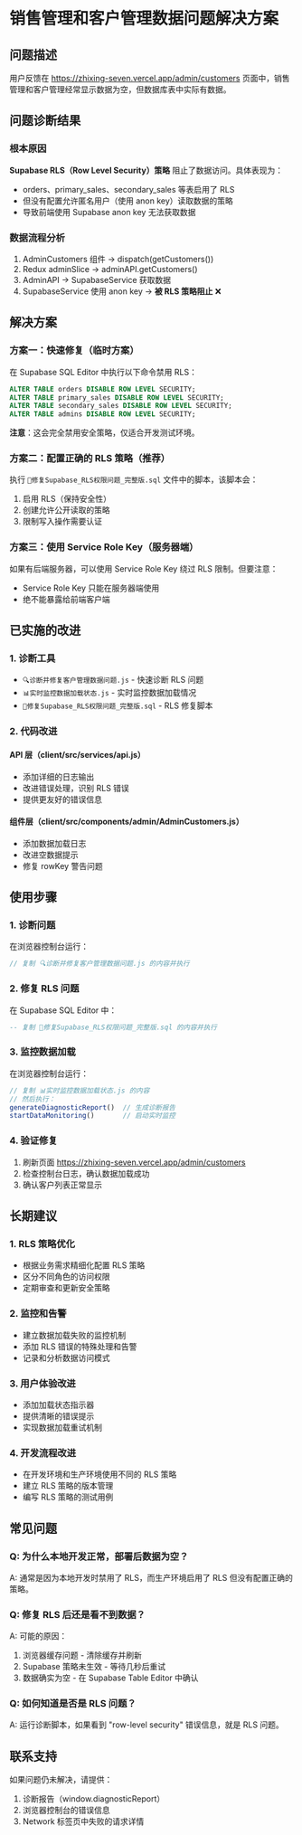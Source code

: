 # 销售管理和客户管理数据问题解决方案

## 问题描述
用户反馈在 https://zhixing-seven.vercel.app/admin/customers 页面中，销售管理和客户管理经常显示数据为空，但数据库表中实际有数据。

## 问题诊断结果

### 根本原因
**Supabase RLS（Row Level Security）策略** 阻止了数据访问。具体表现为：
- orders、primary_sales、secondary_sales 等表启用了 RLS
- 但没有配置允许匿名用户（使用 anon key）读取数据的策略
- 导致前端使用 Supabase anon key 无法获取数据

### 数据流程分析
1. AdminCustomers 组件 → dispatch(getCustomers())
2. Redux adminSlice → adminAPI.getCustomers()
3. AdminAPI → SupabaseService 获取数据
4. SupabaseService 使用 anon key → **被 RLS 策略阻止** ❌

## 解决方案

### 方案一：快速修复（临时方案）
在 Supabase SQL Editor 中执行以下命令禁用 RLS：

```sql
ALTER TABLE orders DISABLE ROW LEVEL SECURITY;
ALTER TABLE primary_sales DISABLE ROW LEVEL SECURITY;
ALTER TABLE secondary_sales DISABLE ROW LEVEL SECURITY;
ALTER TABLE admins DISABLE ROW LEVEL SECURITY;
```

**注意**：这会完全禁用安全策略，仅适合开发测试环境。

### 方案二：配置正确的 RLS 策略（推荐）
执行 `🔧修复Supabase_RLS权限问题_完整版.sql` 文件中的脚本，该脚本会：
1. 启用 RLS（保持安全性）
2. 创建允许公开读取的策略
3. 限制写入操作需要认证

### 方案三：使用 Service Role Key（服务器端）
如果有后端服务器，可以使用 Service Role Key 绕过 RLS 限制。但要注意：
- Service Role Key 只能在服务器端使用
- 绝不能暴露给前端客户端

## 已实施的改进

### 1. 诊断工具
- `🔍诊断并修复客户管理数据问题.js` - 快速诊断 RLS 问题
- `📊实时监控数据加载状态.js` - 实时监控数据加载情况
- `🔧修复Supabase_RLS权限问题_完整版.sql` - RLS 修复脚本

### 2. 代码改进
#### API 层（client/src/services/api.js）
- 添加详细的日志输出
- 改进错误处理，识别 RLS 错误
- 提供更友好的错误信息

#### 组件层（client/src/components/admin/AdminCustomers.js）
- 添加数据加载日志
- 改进空数据提示
- 修复 rowKey 警告问题

## 使用步骤

### 1. 诊断问题
在浏览器控制台运行：
```javascript
// 复制 🔍诊断并修复客户管理数据问题.js 的内容并执行
```

### 2. 修复 RLS 问题
在 Supabase SQL Editor 中：
```sql
-- 复制 🔧修复Supabase_RLS权限问题_完整版.sql 的内容并执行
```

### 3. 监控数据加载
在浏览器控制台运行：
```javascript
// 复制 📊实时监控数据加载状态.js 的内容
// 然后执行：
generateDiagnosticReport()  // 生成诊断报告
startDataMonitoring()       // 启动实时监控
```

### 4. 验证修复
1. 刷新页面 https://zhixing-seven.vercel.app/admin/customers
2. 检查控制台日志，确认数据加载成功
3. 确认客户列表正常显示

## 长期建议

### 1. RLS 策略优化
- 根据业务需求精细化配置 RLS 策略
- 区分不同角色的访问权限
- 定期审查和更新安全策略

### 2. 监控和告警
- 建立数据加载失败的监控机制
- 添加 RLS 错误的特殊处理和告警
- 记录和分析数据访问模式

### 3. 用户体验改进
- 添加加载状态指示器
- 提供清晰的错误提示
- 实现数据加载重试机制

### 4. 开发流程改进
- 在开发环境和生产环境使用不同的 RLS 策略
- 建立 RLS 策略的版本管理
- 编写 RLS 策略的测试用例

## 常见问题

### Q: 为什么本地开发正常，部署后数据为空？
A: 通常是因为本地开发时禁用了 RLS，而生产环境启用了 RLS 但没有配置正确的策略。

### Q: 修复 RLS 后还是看不到数据？
A: 可能的原因：
1. 浏览器缓存问题 - 清除缓存并刷新
2. Supabase 策略未生效 - 等待几秒后重试
3. 数据确实为空 - 在 Supabase Table Editor 中确认

### Q: 如何知道是否是 RLS 问题？
A: 运行诊断脚本，如果看到 "row-level security" 错误信息，就是 RLS 问题。

## 联系支持
如果问题仍未解决，请提供：
1. 诊断报告（window.diagnosticReport）
2. 浏览器控制台的错误信息
3. Network 标签页中失败的请求详情

